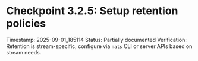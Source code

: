 # Checkpoint 3.2.5: Setup retention policies
Timestamp: 2025-09-01_185114
Status: Partially documented
Verification: Retention is stream-specific; configure via `nats` CLI or server APIs based on stream needs.
